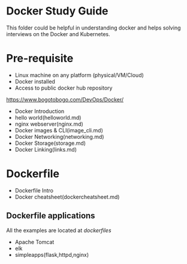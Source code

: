 # Docker Study Guide

This folder could be helpful in understanding docker and helps solving interviews on the Docker and Kubernetes.

# Pre-requisite
- Linux machine on any platform (physical/VM/Cloud)
- Docker installed
- Access to public docker hub repository

https://www.bogotobogo.com/DevOps/Docker/

* Docker Introduction
 * hello world(helloworld.md)
 * nginx webserver(nginx.md)
 * Docker images & CLI(image_cli.md)
 * Docker Networking(networking.md)
 * Docker Storage(storage.md)
 * Docker Linking(links.md)

# Dockerfile
 * Dockerfile Intro
 * Docker cheatsheet(dockercheatsheet.md)

## Dockerfile applications
All the examples are located at *dockerfiles*
 * Apache Tomcat
 * elk
 * simpleapps(flask,httpd,nginx)

